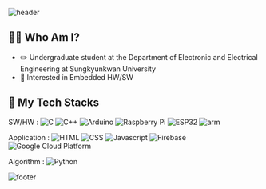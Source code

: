 ![header](https://capsule-render.vercel.app/api?type=waving&color=auto&height=200&section=header&text=Welcome%20to%20my%20Github👋&desc=😁I'm%20Minho%20Shin&fontSize=50&fontAlignY=30&descSize=25&descAlign=70&descAlignY=55)
  
👨‍💻 Who Am I?
-
* ✏️ Undergraduate student at the Department of Electronic and Electrical Engineering at Sungkyunkwan University
* 🧡 Interested in Embedded HW/SW
  
🌱 My Tech Stacks
- 
SW/HW : ![C](http://img.shields.io/badge/-C-555555?style=flat-square&logo=C&logoColor=white)
![C++](http://img.shields.io/badge/-C++-00599c?style=flat-square&logo=C%2B%2B&logoColor=white)
![Arduino](https://img.shields.io/badge/-Arduino-00979D?style=flat-square&logo=Arduino&logoColor=white)
![Raspberry Pi](https://img.shields.io/badge/-Raspberry%20Pi-C51A4A?style=flat-square&logo=Raspberry%20Pi&logoColor=white)
![ESP32](https://img.shields.io/badge/-ESP32-E7352C?style=flat-square&logo=espressif&logoColor=white)
![arm](https://img.shields.io/badge/-Renesas_RA6M3-0091BD?style=flat-square&logo=arm&logoColor=white)


Application : ![HTML](http://img.shields.io/badge/-HTML-E34F26?style=flat-square&logo=HTML5&logoColor=white)
![CSS](http://img.shields.io/badge/-CSS-1572B6?style=flat-square&logo=CSS3&logoColor=white)
![Javascript](http://img.shields.io/badge/-Javascript-f7e018?style=flat-square&logo=javascript&logoColor=black)
![Firebase](http://img.shields.io/badge/-Firebase-2C384A?style=flat-square&logo=firebase)
![Google Cloud Platform](http://img.shields.io/badge/-Google_Cloud_Platform-34ab53?style=flat-square&logo=GoogleCloud)

Algorithm : ![Python](http://img.shields.io/badge/-Python-3776ab?style=flat-square&logo=Python&logoColor=white)




![footer](https://capsule-render.vercel.app/api?type=waving&color=auto&height=100&section=footer)



